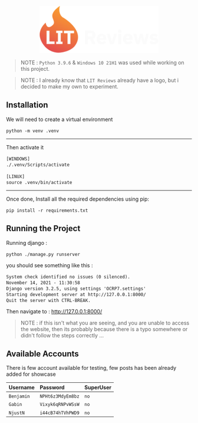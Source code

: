 <p align="center">
    <img height="128" src="./OCRP7/static/LITReviews.svg">
</p>

> NOTE : `Python 3.9.6` & `Windows 10 21H1` was used while working on this project.

> NOTE : I already know that `LIT Reviews` already have a logo, but i decided to make my own to experiment.

## Installation

We will need to create a virtual environment

```
python -m venv .venv
```

---

Then activate it

```
[WINDOWS]
./.venv/Scripts/activate

[LINUX]
source .venv/bin/activate
```

---

Once done, Install all the required dependencies using pip:

```
pip install -r requirements.txt
```

## Running the Project

Running django :

```
python ./manage.py runserver
```

you should see something like this :

```
System check identified no issues (0 silenced).
November 14, 2021 - 11:30:58
Django version 3.2.5, using settings 'OCRP7.settings'
Starting development server at http://127.0.0.1:8000/
Quit the server with CTRL-BREAK.
```

Then navigate to : http://127.0.0.1:8000/

> NOTE : if this isn't what you are seeing, and you are unable to access the website, then its probably because there is a typo somewhere or didn't follow the steps correctly ...

## Available Accounts

There is few account available for testing, few posts has been already added for showcase

| Username   | Password          | SuperUser |
| :--------- | :---------------- | :-------- |
| `Benjamin` | `NPHt6z3MdyEm8bz` | `no`      |
| `Gabin`    | `Vixyk6qRNPvWSsW` | `no`      |
| `NjustN`   | `i44cB74hTVhPWD9` | `no`      |

